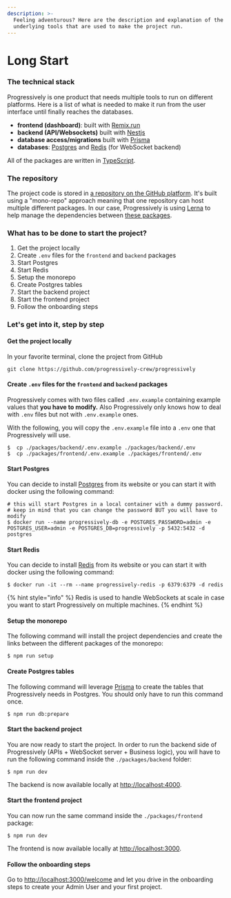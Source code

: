 ```yaml
---
description: >-
  Feeling adventurous? Here are the description and explanation of the
  underlying tools that are used to make the project run.
---
```


# Long Start

### The technical stack <a href="#the-stack" id="the-stack"></a>

Progressively is one product that needs multiple tools to run on different platforms. Here is a list of what is needed to make it run from the user interface until finally reaches the databases.

* **frontend (dashboard)**: built with [Remix.run](https://remix.run/)
* **backend (API/Websockets)** built with [Nestjs](https://nestjs.com/)
* **database access/migrations** built with [Prisma](https://www.prisma.io/)
* **databases**: [Postgres](https://www.postgresql.org/) and [Redis](https://redis.io/) (for WebSocket backend)

All of the packages are written in [TypeScript](https://www.typescriptlang.org/).

### The repository

The project code is stored in [a repository on the GitHub platform](https://github.com/progressively-crew/progressively). It's built using a "mono-repo" approach meaning that one repository can host multiple different packages. In our case, Progressively is using [Lerna](https://lerna.js.org/) to help manage the dependencies between [these packages](https://github.com/progressively-crew/progressively/tree/master/packages).

### What has to be done to start the project?

1. Get the project locally
2. Create `.env` files for the `frontend` and `backend` packages
3. Start Postgres
4. Start Redis
5. Setup the monorepo
6. Create Postgres tables
7. Start the backend project
8. Start the frontend project
9. Follow the onboarding steps

### Let's get into it, step by step

#### Get the project locally

In your favorite terminal, clone the project from GitHub

```shell
git clone https://github.com/progressively-crew/progressively
```

#### Create `.env` files for the `frontend` and `backend` packages

Progressively comes with two files called `.env.example` containing example values that **you have to modify.** Also Progressively only knows how to deal with `.env` files but not with `.env.example` ones.

With the following, you will copy the `.env.example` file into a `.env` one that Progressively will use.

```shell
$  cp ./packages/backend/.env.example ./packages/backend/.env
$  cp ./packages/frontend/.env.example ./packages/frontend/.env
```

#### Start Postgres

You can decide to install [Postgres](https://www.postgresql.org/download/) from its website or you can start it with docker using the following command:

```shell
# this will start Postgres in a local container with a dummy password.
# keep in mind that you can change the password BUT you will have to modify
$ docker run --name progressively-db -e POSTGRES_PASSWORD=admin -e POSTGRES_USER=admin -e POSTGRES_DB=progressively -p 5432:5432 -d postgres
```

#### Start Redis

You can decide to install [Redis](https://redis.io/) from its website or you can start it with docker using the following command:

```shell
$ docker run -it --rm --name progressively-redis -p 6379:6379 -d redis
```

{% hint style="info" %}
Redis is used to handle WebSockets at scale in case you want to start Progressively on multiple machines.
{% endhint %}

#### Setup the monorepo

The following command will install the project dependencies and create the links between the different packages of the monorepo:

```shell
$ npm run setup
```

#### Create Postgres tables

The following command will leverage [Prisma](https://www.prisma.io/) to create the tables that Progressively needs in Postgres. You should only have to run this command once.

```shell
$ npm run db:prepare
```

#### Start the backend project

You are now ready to start the project. In order to run the backend side of Progressively (APIs + WebSocket server + Business logic), you will have to run the following command inside the `./packages/backend` folder:

```shell
$ npm run dev
```

The backend is now available locally at [http://localhost:4000](http://localhost:4000).

#### Start the frontend project

You can now run the same command inside the `./packages/frontend` package:

```shell
$ npm run dev
```

The frontend is now available locally at [http://localhost:3000](http://localhost:3000).

#### Follow the onboarding steps

Go to [http://localhost:3000/welcome](http://localhost:3000/welcome) and let you drive in the onboarding steps to create your Admin User and your first project.

